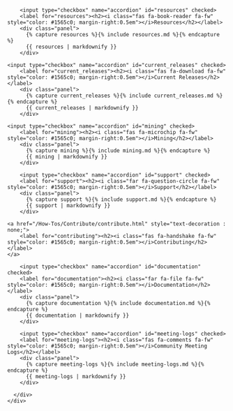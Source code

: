 <html>
<head>

<link rel="stylesheet" href="https://unpkg.com/flexboxgrid2@7.2.1/flexboxgrid2.css">
  <link href="/libs/fontawesome/css/all.css" rel="stylesheet">
  <link rel="shortcut icon" href="/assets/img/favicon.ico" type="image/x-icon">
<!--
<script src="https://cdnjs.cloudflare.com/ajax/libs/jquery/2.1.4/jquery.min.js" type="text/javascript"></script>
-->
</head>
<body>

<header>

</header>

<main>
  <div class="container">
    <div class="row center-xs">
      <div class="col-xs-12 col-lg-10 col-xl-8 text-left">
        
     

        <input type="checkbox" name="accordion" id="resources" checked>
        <label for="resources"><h2><i class="fas fa-book-reader fa-fw" style="color: #1565c0; margin-right:0.5em"></i>Resources</h2></label>
        <div class="panel">
          {% capture resources %}{% include resources.md %}{% endcapture %}
          {{ resources | markdownify }}
        </div>
	
	<input type="checkbox" name="accordion" id="current_releases" checked>
        <label for="current_releases"><h2><i class="fas fa-download fa-fw" style="color: #1565c0; margin-right:0.5em"></i>Current Releases</h2></label>
        <div class="panel">
          {% capture current_releases %}{% include current_releases.md %}{% endcapture %}
          {{ current_releases | markdownify }}
        </div>
	
	<input type="checkbox" name="accordion" id="mining" checked>
        <label for="mining"><h2><i class="fas fa-microchip fa-fw" style="color: #1565c0; margin-right:0.5em"></i>Mining</h2></label>
        <div class="panel">
          {% capture mining %}{% include mining.md %}{% endcapture %}
          {{ mining | markdownify }}
        </div>

        <input type="checkbox" name="accordion" id="support" checked>
        <label for="support"><h2><i class="far fa-question-circle fa-fw" style="color: #1565c0; margin-right:0.5em"></i>Support</h2></label>
        <div class="panel">
          {% capture support %}{% include support.md %}{% endcapture %}
          {{ support | markdownify }}
        </div>
	
	<a href="/How-Tos/Contribute/contribute.html" style="text-decoration : none;">
        <label for="contributing"><h2><i class="fas fa-handshake fa-fw" style="color: #1565c0; margin-right:0.5em"></i>Contributing</h2></label>
	</a>

        <input type="checkbox" name="accordion" id="documentation" checked>
        <label for="documentation"><h2><i class="far fa-file fa-fw" style="color: #1565c0; margin-right:0.5em"></i>Documentation</h2></label>
        <div class="panel">
          {% capture documentation %}{% include documentation.md %}{% endcapture %}
          {{ documentation | markdownify }}
        </div>

        <input type="checkbox" name="accordion" id="meeting-logs" checked>
        <label for="meeting-logs"><h2><i class="fas fa-comments fa-fw" style="color: #1565c0; margin-right:0.5em"></i>Community Meeting Logs</h2></label>
        <div class="panel">
          {% capture meeting-logs %}{% include meeting-logs.md %}{% endcapture %}
          {{ meeting-logs | markdownify }}
        </div>

      </div>
    </div>
  </div>
</main>

<footer>
</footer>

</body>
</html>
